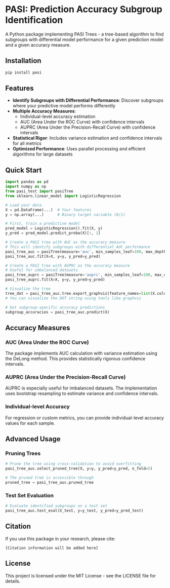 # PASI: Prediction Accuracy Subgroup Identification

A Python package implementing PASI Trees - a tree-based algorithm to find subgroups with differential model performance for a given prediction model and a given accuracy measure.

## Installation

```bash
pip install pasi
```

## Features

- **Identify Subgroups with Differential Performance**: Discover subgroups where your predictive model performs differently
- **Multiple Accuracy Measures**:
  - Individual-level accuracy estimation
  - AUC (Area Under the ROC Curve) with confidence intervals
  - AUPRC (Area Under the Precision-Recall Curve) with confidence intervals
- **Statistical Rigor**: Includes variance estimation and confidence intervals for all metrics
- **Optimized Performance**: Uses parallel processing and efficient algorithms for large datasets

## Quick Start

```python
import pandas as pd
import numpy as np
from pasi_test import pasiTree
from sklearn.linear_model import LogisticRegression

# Load your data
X = pd.DataFrame(...)  # Your features
y = np.array(...)      # Binary target variable (0/1)

# First, train a predictive model
pred_model = LogisticRegression().fit(X, y)
y_pred = pred_model.predict_proba(X)[:, 1]

# Create a PASI tree with AUC as the accuracy measure
# This will identify subgroups with differential AUC performance
pasi_tree_auc = pasiTree(measure='auc', min_samples_leaf=100, max_depth=3)
pasi_tree_auc.fit(X=X, y=y, y_pred=y_pred)

# Create a PASI tree with AUPRC as the accuracy measure
# Useful for imbalanced datasets
pasi_tree_auprc = pasiTree(measure='auprc', min_samples_leaf=100, max_depth=3)
pasi_tree_auprc.fit(X=X, y=y, y_pred=y_pred)

# Visualize the tree
tree_dot = pasi_tree_auc.tree.export_graphviz(feature_names=list(X.columns))
# You can visualize the DOT string using tools like graphviz

# Get subgroup-specific accuracy predictions
subgroup_accuracies = pasi_tree_auc.predict(X)
```

## Accuracy Measures

### AUC (Area Under the ROC Curve)

The package implements AUC calculation with variance estimation using the DeLong method. This provides statistically rigorous confidence intervals.

### AUPRC (Area Under the Precision-Recall Curve)

AUPRC is especially useful for imbalanced datasets. The implementation uses bootstrap resampling to estimate variance and confidence intervals.

### Individual-level Accuracy

For regression or custom metrics, you can provide individual-level accuracy values for each sample.

## Advanced Usage

### Pruning Trees

```python
# Prune the tree using cross-validation to avoid overfitting
pasi_tree_auc.select_pruned_tree(X, y=y, y_pred=y_pred, n_fold=5)

# The pruned tree is accessible through
pruned_tree = pasi_tree_auc.pruned_tree
```

### Test Set Evaluation

```python
# Evaluate identified subgroups on a test set
pasi_tree_auc.test_eval(X_test, y=y_test, y_pred=y_pred_test)
```

## Citation

If you use this package in your research, please cite:

```
[Citation information will be added here]
```

## License

This project is licensed under the MIT License - see the LICENSE file for details. 